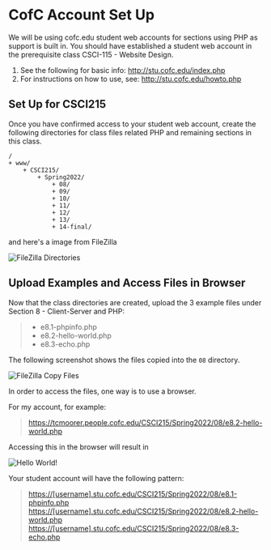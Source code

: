 # CofC Account Set Up

We will be using cofc.edu student web accounts for sections using PHP as support is built in. You should have established
a student web account in the prerequisite class CSCI-115 - Website Design.

1. See the following for basic info: <http://stu.cofc.edu/index.php>
2. For instructions on how to use, see: <http://stu.cofc.edu/howto.php>

## Set Up for CSCI215

Once you have confirmed access to your student web account, create the following directories for class files related
PHP and remaining sections in this class. 

```
/
+ www/
    + CSCI215/
        + Spring2022/
            + 08/
            + 09/
            + 10/
            + 11/
            + 12/
            + 13/
            + 14-final/
```

and here's a image from FileZilla

![FileZilla Directories](images/filezilla-directories.png)

## Upload Examples and Access Files in Browser

Now that the class directories are created, upload the 3 example files under Section 8 - Client-Server and PHP:


> - e8.1-phpinfo.php
> - e8.2-hello-world.php
> - e8.3-echo.php


The following screenshot shows the files copied into the `08` directory.

![FileZilla Copy Files](images/filezilla-copy-files.png)

In order to access the files, one way is to use a browser. 

For my account, for example:

> <https://tcmoorer.people.cofc.edu/CSCI215/Spring2022/08/e8.2-hello-world.php>

Accessing this in the browser will result in

![Hello World!](images/e8.2-hello-world.png)

Your student account will have the following pattern:


> <https://[username].stu.cofc.edu/CSCI215/Spring2022/08/e8.1-phpinfo.php>
> <https://[username].stu.cofc.edu/CSCI215/Spring2022/08/e8.2-hello-world.php>
> <https://[username].stu.cofc.edu/CSCI215/Spring2022/08/e8.3-echo.php>
